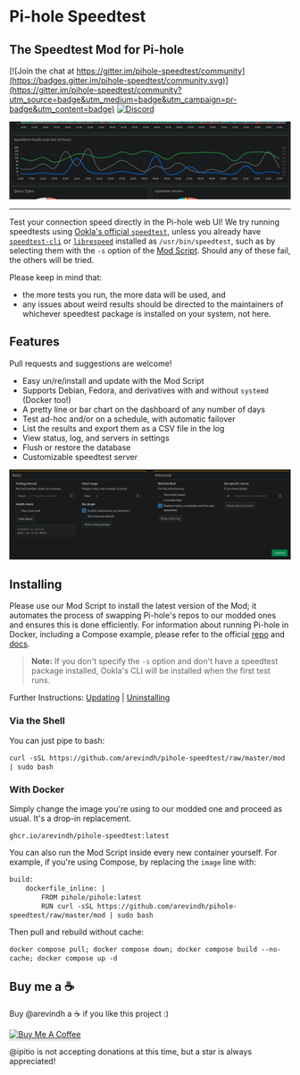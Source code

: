 # Pi-hole Speedtest

## The Speedtest Mod for Pi-hole

[![Join the chat at https://gitter.im/pihole-speedtest/community](https://badges.gitter.im/pihole-speedtest/community.svg)](https://gitter.im/pihole-speedtest/community?utm_source=badge&utm_medium=badge&utm_campaign=pr-badge&utm_content=badge) [![Discord](https://badgen.net/badge/icon/discord?icon=discord&label)](https://discord.gg/TW9TfyM)

![Speedtest Chart](https://raw.githubusercontent.com/arevindh/AdminLTE/master/img/st-chart.png)

---

Test your connection speed directly in the Pi-hole web UI! We try running speedtests using [Ookla's official `speedtest`](https://www.speedtest.net/apps/cli), unless you already have [`speedtest-cli`](https://github.com/sivel/speedtest-cli) or [`librespeed`](https://github.com/librespeed/speedtest-cli) installed as `/usr/bin/speedtest`, such as by selecting them with the `-s` option of the [Mod Script](https://github.com/arevindh/pihole-speedtest/wiki). Should any of these fail, the others will be tried.

Please keep in mind that:

* the more tests you run, the more data will be used, and
* any issues about weird results should be directed to the maintainers of whichever speedtest package is installed on your system, not here.

## Features

Pull requests and suggestions are welcome!

* Easy un/re/install and update with the Mod Script
* Supports Debian, Fedora, and derivatives with and without `systemd` (Docker too!)
* A pretty line or bar chart on the dashboard of any number of days
* Test ad-hoc and/or on a schedule, with automatic failover
* List the results and export them as a CSV file in the log
* View status, log, and servers in settings
* Flush or restore the database
* Customizable speedtest server

![Speedtest Settings](https://raw.githubusercontent.com/arevindh/AdminLTE/master/img/st-pref.png)

## Installing

Please use our Mod Script to install the latest version of the Mod; it automates the process of swapping Pi-hole's repos to our modded ones and ensures this is done efficiently. For information about running Pi-hole in Docker, including a Compose example, please refer to the official [repo](https://github.com/pi-hole/docker-pi-hole/) and [docs](https://docs.pi-hole.net/).

> **Note:** If you don't specify the `-s` option and don't have a speedtest package installed, Ookla's CLI will be installed when the first test runs.

Further Instructions: [Updating](https://github.com/arevindh/pihole-speedtest/wiki/Updating-Speedtest-Mod) | [Uninstalling](https://github.com/arevindh/pihole-speedtest/wiki/Uninstalling-Speedtest-Mod)

### Via the Shell

You can just pipe to bash:

    curl -sSL https://github.com/arevindh/pihole-speedtest/raw/master/mod | sudo bash

### With Docker

Simply change the image you're using to our modded one and proceed as usual. It's a drop-in replacement.

    ghcr.io/arevindh/pihole-speedtest:latest

You can also run the Mod Script inside every new container yourself. For example, if you're using Compose, by replacing the `image` line with:

    build:
        dockerfile_inline: |
            FROM pihole/pihole:latest
            RUN curl -sSL https://github.com/arevindh/pihole-speedtest/raw/master/mod | sudo bash

Then pull and rebuild without cache:

    docker compose pull; docker compose down; docker compose build --no-cache; docker compose up -d

## Buy me a ☕️

Buy @arevindh a ☕️ if you like this project :)

<a href="https://www.buymeacoffee.com/itsmesid" target="_blank"><img src="https://www.buymeacoffee.com/assets/img/custom_images/orange_img.png" alt="Buy Me A Coffee" style="height: 41px !important;width: 174px !important;box-shadow: 0px 3px 2px 0px rgba(190, 190, 190, 0.5) !important;-webkit-box-shadow: 0px 3px 2px 0px rgba(190, 190, 190, 0.5) !important;" ></a>

@ipitio is not accepting donations at this time, but a star is always appreciated!
